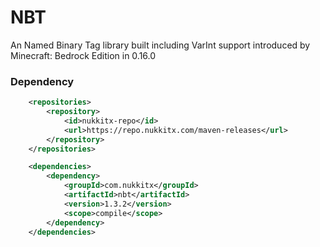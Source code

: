 # NBT
An Named Binary Tag library built including VarInt support introduced by Minecraft: Bedrock Edition in 0.16.0

### Dependency 
```xml
    <repositories>
        <repository>
            <id>nukkitx-repo</id>
            <url>https://repo.nukkitx.com/maven-releases</url>
        </repository>
    </repositories>

    <dependencies>
        <dependency>
            <groupId>com.nukkitx</groupId>
            <artifactId>nbt</artifactId>
            <version>1.3.2</version>
            <scope>compile</scope>
        </dependency>
    </dependencies>
```